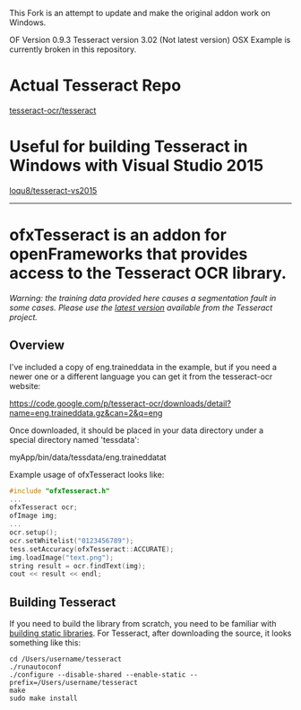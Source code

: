 This Fork is an attempt to update and make the original addon work on Windows.

OF Version 0.9.3
Tesseract version 3.02 (Not latest version)
OSX Example is currently broken in this repository.

# Actual Tesseract Repo
[tesseract-ocr/tesseract](https://github.com/tesseract-ocr/tesseract)
# Useful for building Tesseract in Windows with Visual Studio 2015
[loqu8/tesseract-vs2015](https://github.com/loqu8/tesseract-vs2015)

----------------------------------------------------------

# ofxTesseract is an addon for openFrameworks that provides access to the Tesseract OCR library.

*Warning: the training data provided here causes a segmentation fault in some cases. Please use the [latest version](http://code.google.com/p/tesseract-ocr/downloads/list?can=2&q=eng.tar.gz&colspec=Filename+Summary+Uploaded+ReleaseDate+Size+DownloadCount) available from the Tesseract project.*

## Overview

I've included a copy of eng.traineddata in the example, but if you need a newer one or a different language you can get it from the tesseract-ocr website:

https://code.google.com/p/tesseract-ocr/downloads/detail?name=eng.traineddata.gz&can=2&q=eng

Once downloaded, it should be placed in your data directory under a special directory named 'tessdata':

myApp/bin/data/tessdata/eng.traineddatat

Example usage of ofxTesseract looks like:

```cpp
#include "ofxTesseract.h"
...
ofxTesseract ocr;
ofImage img;
...
ocr.setup();
ocr.setWhitelist("0123456789");
tess.setAccuracy(ofxTesseract::ACCURATE);
img.loadImage("text.png");
string result = ocr.findText(img);
cout << result << endl;
```

## Building Tesseract

If you need to build the library from scratch, you need to be familiar with [building static libraries](http://thecoredump.org/2004/02/building-a-gnu-autoconf-static-library/). For Tesseract, after downloading the source, it looks something like this:

	cd /Users/username/tesseract
	./runautoconf
	./configure --disable-shared --enable-static --prefix=/Users/username/tesseract
	make
	sudo make install